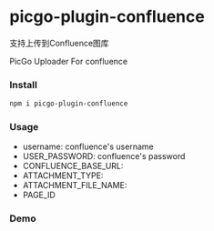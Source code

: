 # picgo-plugin-confluence
支持上传到Confluence图库

PicGo Uploader For confluence

### Install

```bash
npm i picgo-plugin-confluence
```

### Usage

- username: confluence's username
- USER_PASSWORD: confluence's password
- CONFLUENCE_BASE_URL: 
- ATTACHMENT_TYPE: 
- ATTACHMENT_FILE_NAME: 
- PAGE_ID

### Demo
